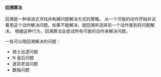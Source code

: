#### 回溯算法

回溯是一种渐进式寻找并构建问题解决方式的策略。
从一个可能的动作开始并试着用这个动作解决问题。如果不能解决，就回溯并选择另一个动作直到将问题解决。
根据这种行为，回溯算法会尝试所有可能的动作来解决问题。

一些可以用回溯解决的问题： 
- 骑士巡逻问题
- N 皇后问题
- 迷宫老鼠问题
- 数独问题